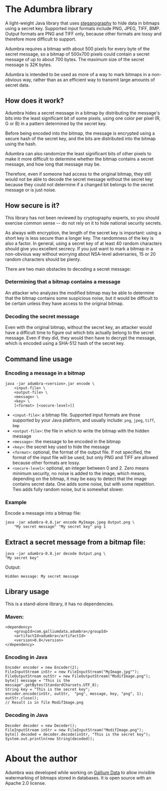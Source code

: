 # The Adumbra library
A light-weight Java library that uses
[steganography](https://en.wikipedia.org/wiki/Steganography)
to hide data in bitmaps using a secret key. 
Supported input formats include PNG, JPEG, TIFF, BMP.
Output formats are PNG and TIFF only, because other
formats are lossy and therefore more difficult to support.

Adumbra requires a bitmap with about 500 pixels
for every byte of the secret message, so a bitmap of
500x700 pixels could contain a secret message 
of up to about 700 bytes. The maximum size of the secret
message is 32K bytes.

Adumbra is intended to be used as more of a way
to mark bitmaps in a non-obvious way, rather than as 
an efficient way to transmit large amounts of secret data.

## How does it work?
Adumbra hides a secret message in a bitmap by distributing
the message's bits into the least significant bit of some pixels,
using one color per pixel (R, G or B) in a pattern
determined by the secret key.

Before being encoded into the bitmap, the message is 
encrypted using a secure hash of the secret key, 
and the bits are distributed into the bitmap using 
the hash.

Adumbra can also randomize the least significant bits 
of other pixels to make it more difficult to determine 
whether the bitmap contains a secret message, and 
how long that message may be.

Therefore, even if someone had access to the original bitmap,
they still would not be able to decode the secret message
without the secret key because they could not determine
if a changed bit belongs to the secret message or is just noise.

## How secure is it?
This library has not been reviewed by cryptography experts,
so you should exercise common sense -- do not rely on it
to hide national security secrets.

As always with encryption, the length of the secret key is
important: using a short key is less secure than a longer key.
The randomness of the key is also a factor. In general,
using a secret key of at least 40 random characters should
give you excellent secrecy. If you just want to mark a bitmap in a non-obvious
way without worrying about NSA-level adversaries, 15 or 20
random characters should be plenty.

There are two main obstacles to decoding a secret message:
### Determining that a bitmap contains a message
An attacker who analyzes the modified bitmap may be able to determine
that the bitmap contains some suspicious noise, but it would be
difficult to be certain unless they have access to the original
bitmap.
### Decoding the secret message
Even with the original bitmap, without the secret key, 
an attacker would have a difficult time to
figure out which bits actually belong to the secret message.
Even if they did, they would then have to decrypt the message,
which is encoded using a SHA-512 hash of the secret key.

## Command line usage
### Encoding a message in a bitmap
```
java -jar adumbra-<version>.jar encode \
    <input-file> \
    <output-file> \
    <message> \
    <key> \
    [<format> [<secure-level>]]
```
- `<input-file>`: a bitmap file. 
Supported input formats are those supported by your Java platform,
and usually include: `png`, `jpeg`, `tiff`, `bmp`
- `<output-file>`: the file in which to write the bitmap 
with the hidden message
- `<message>`: the message to be encoded in the bitmap
- `<key>`: the secret key used to hide the message
- `<format>`: optional, the format of the output file. 
If not specified, the format of the input file will be used,
but only PNG and TIFF are allowed because other formats
are lossy.
- `<secure-level>`: optional, an integer between 0 and 2.
Zero means minimum security, no noise is added to the image,
which means, depending on the bitmap, it may be easy to
detect that the image contains secret data. One adds some
noise, but with some repetition. Two adds fully random noise,
but is somewhat slower.

### Example
Encode a message into a bitmap file:
```
java -jar adumbra-0.8.jar encode MyImage.jpeg Output.png \
    "My secret message" "My secret key" png 1
```
## Extract a secret message from a bitmap file:
```
java -jar adumbra-0.8.jar decode Output.png \
"My secret key"
```
Output:
```
Hidden message: My secret message
```

## Library usage
This is a stand-alone library, it has no dependencies.

### Maven:
```
<dependency>
    <groupId>com.galliumdata.adumbra</groupId>
    <artifactId>adumbra</artifactId>
    <version>0.8</version>
</dependency>
```
### Encoding in Java
```
Encoder encoder = new Encoder(2);
FileInputStream inStr = new FileInputStream("MyImage.jpg"");
FileOutputStream outStr = new FileOutputStream("ModifImage.png");
byte[] message = "This is the message".getBytes(StandardCharsets.UTF_8);
String key = "This is the secret key";
encoder.encode(inStr, outStr,  "png", message, key, "png", 1);
outStr.close();
// Result is in file ModifImage.png
```

### Decoding in Java
```
Decoder decoder = new Decoder();
FileInputStream inStr = new FileInputStream("ModifImage.png");
byte[] decoded = decoder.decode(inStr, "This is the secret key");
System.out.println(new String(decoded));
```

# About the author
Adumbra was developed while working on 
[Gallium Data](https://www.galliumdata.com)
to allow invisible watermarking of bitmaps stored in databases.
It is open source with an Apache 2.0 license.
